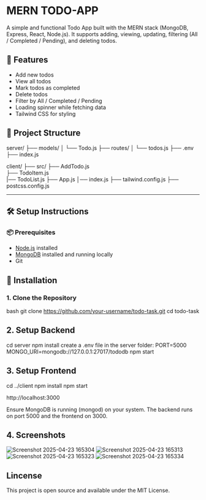 # MERN TODO-APP

A simple and functional Todo App built with the MERN stack (MongoDB, Express, React, Node.js). It supports adding, viewing, updating, filtering (All / Completed / Pending), and deleting todos.

## 🚀 Features

- Add new todos
- View all todos
- Mark todos as completed
- Delete todos
- Filter by All / Completed / Pending
- Loading spinner while fetching data
- Tailwind CSS for styling


## 📁 Project Structure

server/ ├── models/
        │ └── Todo.js
        ├── routes/ 
        │ └── todos.js 
        ├── .env 
        ├── index.js

client/ ├── src/ 
        ├── AddTodo.js  
        ├── TodoItem.js  
        |── TodoList.js 
        ├── App.js 
        │── index.js 
        ├── tailwind.config.js 
        ├── postcss.config.js

---

## 🛠️ Setup Instructions

### 📦 Prerequisites

- [Node.js](https://nodejs.org/) installed
- [MongoDB](https://www.mongodb.com/) installed and running locally
- Git

## 🔧 Installation

### 1. Clone the Repository

bash
git clone https://github.com/your-username/todo-task.git
cd todo-task

## 2. Setup Backend

cd server
npm install
create a .env file in the server folder:
PORT=5000
MONGO_URI=mongodb://127.0.0.1:27017/tododb
npm start

## 3. Setup Frontend

cd ../client
npm install
npm start

http://localhost:3000

Ensure MongoDB is running (mongod) on your system.
The backend runs on port 5000 and the frontend on 3000.

## 4. Screenshots
![Screenshot 2025-04-23 165304](https://github.com/user-attachments/assets/da92f1f3-7602-4e7e-a263-7611ebf1c0c0)
![Screenshot 2025-04-23 165313](https://github.com/user-attachments/assets/24c03503-51b3-4443-9611-2d0b8230ad84)
![Screenshot 2025-04-23 165323](https://github.com/user-attachments/assets/d25ccb71-39a4-4a58-aa44-ec66cfbd6497)
![Screenshot 2025-04-23 165334](https://github.com/user-attachments/assets/5e78b292-440c-4ff6-885e-092368b82dca)






## Lincense

This project is open source and available under the MIT License.



